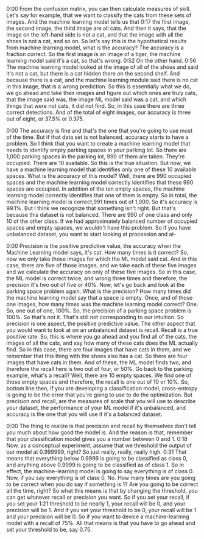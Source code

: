 0:00
From the confusion matrix, you can then calculate measures of skill. Let's say for example, that we want to classify the cats from these sets of images. And the machine learning model tells us that
0:17
the first image, the second image, the third image are all cats. And then it says, that the image on the left-hand side is not a cat, and that the image with all the shoes is not a cat, and so on. So let's say this is the hypothetical results from machine learning model, what is the accuracy? The accuracy is a fraction correct. So the first image is an image of a tiger, the machine learning model said it's a cat, so that's wrong.
0:52
On the other hand.
0:56
The machine learning model looked at the image of all of the shoes and said it's not a cat, but there is a cat hidden there on the second shelf. And because there is a cat, and the machine learning module said there is no cat in this image, that is a wrong prediction. So this is essentially what we do, we go ahead and take their images and figure out which ones are truly cats, that the image said was, the image ML model said was a cat, and which things that were not cats, it did not find. So, in this case there are three correct detections. And of the total of eight images, our accuracy is three out of eight, or 37.5% or 0.375.

0:00
The accuracy is fine and that's the one that you're going to use most of the time. But if that data set is not balanced, accuracy starts to have a problem. So I think that you want to create a machine learning model that needs to identify empty parking spaces in your parking lot. So there are 1,000 parking spaces in the parking lot, 990 of them are taken. They're occupied. There are 10 available. So this is the true situation. But now, we have a machine learning model that identifies only one of these 10 available spaces. What is the accuracy of this model? Well, there are 990 occupied spaces and the machine learning model correctly identifies that these 990 spaces are occupied. In addition of the ten empty spaces, the machine learning model correctly identifies that one of them is empty. So in total, the machine learning model is correct,991 times out of 1,000. So it's accuracy is 99.1%. But I think we recognize that something isn't right. But that's because this dataset is not balanced. There are 990 of one class and only 10 of the other class. If we had approximately balanced number of occupied spaces and empty spaces, we wouldn't have this problem. So if you have unbalanced dataset, you want to start looking at procession and at-

0:00
Precision is the positive predictive value, the accuracy when the Machine Learning model says, it's cat. How many times is it correct? So, now we only take those images for which the ML model said cat. And in this case, there are five of those images, and we take each of these five images and we calculate the accuracy on only of these five images. So in this case, the ML model is correct twice, and wrong three times and therefore, the precision it's two out of five or 40%. Now, let's go back and look at the parking space problem again. What is the precision? How many times did the machine learning model say that a space is empty. Once, and of those one images, how many times was the machine learning model correct? One. So, one out of one, 100%. So, the precision of a parking space problem is 100%. So that's not it. That's still not corresponding to our intuition. So precision is one aspect, the positive predictive value. The other aspect that you would want to look at on an unbalanced dataset is recall. Recall is a true positive rate. So, this is where you go ahead and you find all of the cats, the images of all the cats, and say how many of these cats does the ML actually find. So in this case, there are four images that have cats in them, and we remember that this thing with the shoes also has a cat. So there are four images that have cats in them. And of these, the ML model finds two, and therefore the recall here is two out of four, or 50%. Go back to the parking example, what's a recall? Well, there are 10 empty spaces. We find one of those empty spaces and therefore, the recall is one out of 10 or 10%. So, bottom line then, if you are developing a classification model, cross-entropy is going to be the error that you're going to use to do the optimization. But precision and recall, are the measures of scale that you will use to describe your dataset, the performance of your ML model if it's unbalanced, and accuracy is the one that you will use if it's a balanced dataset.

0:00
The thing to realize is that precision and recall by themselves don't tell you much about how good the model is. And the reason is that, remember that your classification model gives you a number between 0 and 1.
0:18
Now, as a conceptual experiment, assume that we threshold the output of our model at 0.999999, right? So just really, really, really high.
0:31
That means that everything below 0.9999 is going to be classified as class 0, and anything above 0.9999 is going to be classified as of class 1. So in effect, the machine-learning model is going to say everything is of class 0. Now, if you say everything is of class 0, No. How many times are you going to be correct when you do say if something is 1? Are you going to be correct all the time, right? So what this means is that by changing the threshold, you can get whatever recall or precision you want. So if you set your recall, if you set your
1:21
threshold to be nearly 1, your recall will be 0, and your precision will be 1. And if you set your threshold to be 0, your recall will be 1 and your precision will be 0. So if you want to device a machine-learning model with a recall of 75%. All that means is that you have to go ahead and set your threshold to be, say 0.75. 

